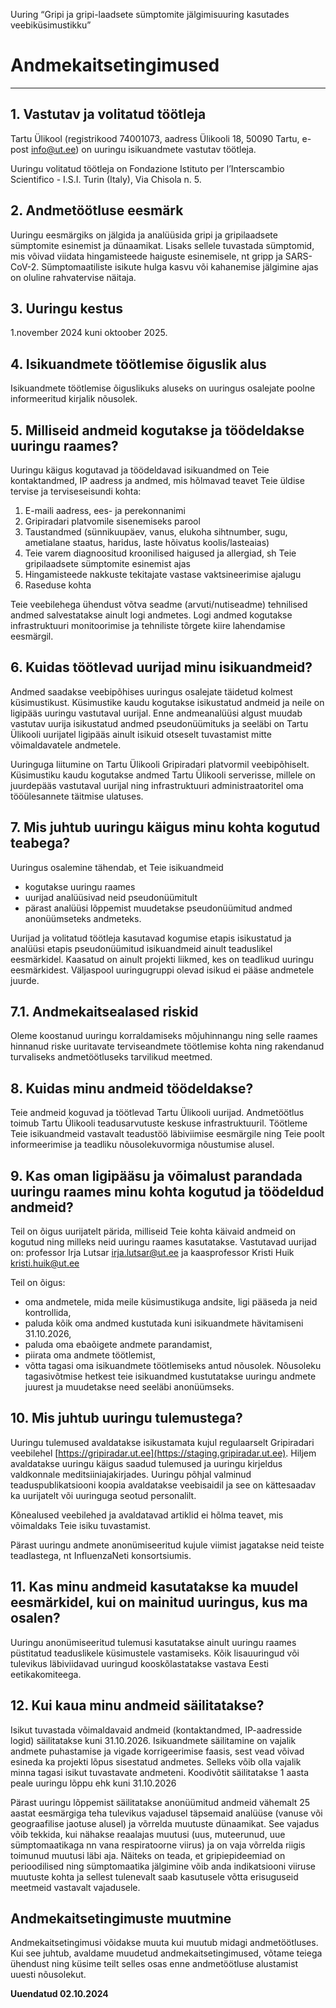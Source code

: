 Uuring “Gripi ja gripi-laadsete sümptomite jälgimisuuring kasutades veebiküsimustikku”

# Andmekaitsetingimused

---

## 1. Vastutav ja volitatud töötleja

Tartu Ülikool (registrikood 74001073, aadress Ülikooli 18, 50090 Tartu, e-post
info@ut.ee) on uuringu isikuandmete vastutav töötleja.

Uuringu volitatud töötleja on Fondazione Istituto per l’Interscambio Scientifico - I.S.I.
Turin (Italy), Via Chisola n. 5.

## 2. Andmetöötluse eesmärk

Uuringu eesmärgiks on jälgida ja analüüsida gripi ja gripilaadsete sümptomite esinemist ja
dünaamikat. Lisaks sellele tuvastada sümptomid, mis võivad viidata hingamisteede haiguste
esinemisele, nt gripp ja SARS-CoV-2. Sümptomaatiliste isikute hulga kasvu või kahanemise
jälgimine ajas on oluline rahvatervise näitaja.

## 3. Uuringu kestus 

1.november 2024 kuni oktoober 2025.

## 4. Isikuandmete töötlemise õiguslik alus

Isikuandmete töötlemise õiguslikuks aluseks on uuringus osalejate poolne informeeritud
kirjalik nõusolek.

## 5. Milliseid andmeid kogutakse ja töödeldakse uuringu raames?

Uuringu käigus kogutavad ja töödeldavad isikuandmed on Teie kontaktandmed, IP aadress ja
andmed, mis hõlmavad teavet Teie üldise tervise ja terviseseisundi kohta:

1. E-maili aadress, ees- ja perekonnanimi
2. Gripiradari platvomile sisenemiseks parool
3. Taustandmed (sünnikuupäev, vanus, elukoha sihtnumber, sugu, ametialane staatus,
haridus, laste hõivatus koolis/lasteaias)
4. Teie varem diagnoositud kroonilised haigused ja allergiad, sh Teie gripilaadsete
sümptomite esinemist ajas
5. Hingamisteede nakkuste tekitajate vastase vaktsineerimise ajalugu
6. Raseduse kohta

Teie veebilehega ühendust võtva seadme (arvuti/nutiseadme) tehnilised andmed salvestatakse
ainult logi andmetes. Logi andmed kogutakse infrastruktuuri monitoorimise ja tehniliste
tõrgete kiire lahendamise eesmärgil.

## 6. Kuidas töötlevad uurijad minu isikuandmeid?

Andmed saadakse veebipõhises uuringus osalejate täidetud kolmest küsimustikust.
Küsimustike kaudu kogutakse isikustatud andmeid ja neile on ligipääs uuringu vastutaval
uurijal. Enne andmeanalüüsi algust muudab vastutav uurija isikustatud andmed
pseudonüümituks ja seeläbi on Tartu Ülikooli uurijatel ligipääs ainult isikuid otseselt
tuvastamist mitte võimaldavatele andmetele.

Uuringuga liitumine on Tartu Ülikooli Gripiradari platvormil veebipõhiselt. Küsimustiku
kaudu kogutakse andmed Tartu Ülikooli serverisse, millele on juurdepääs vastutaval
uurijal ning infrastruktuuri administraatoritel oma tööülesannete täitmise ulatuses.

## 7. Mis juhtub uuringu käigus minu kohta kogutud teabega?

Uuringus osalemine tähendab, et Teie isikuandmeid

- kogutakse uuringu raames
- uurijad analüüsivad neid pseudonüümitult
- pärast analüüsi lõppemist muudetakse pseudonüümitud andmed anonüümseteks andmeteks.

Uurijad ja volitatud töötleja kasutavad kogumise etapis isikustatud ja analüüsi etapis
pseudonüümitud isikuandmeid ainult teaduslikel eesmärkidel.
Kaasatud on ainult projekti liikmed, kes on teadlikud uuringu eesmärkidest. Väljaspool
uuringugruppi olevad isikud ei pääse andmetele juurde.

## 7.1. Andmekaitsealased riskid

Oleme koostanud uuringu korraldamiseks mõjuhinnangu ning selle raames hinnanud riske
uuritavate terviseandmete töötlemise kohta ning rakendanud turvaliseks andmetöötluseks
tarvilikud meetmed.

## 8. Kuidas minu andmeid töödeldakse?

Teie andmeid koguvad ja töötlevad Tartu Ülikooli uurijad. Andmetöötlus toimub Tartu
Ülikooli teadusarvutuste keskuse infrastruktuuril. Töötleme Teie isikuandmeid vastavalt
teadustöö läbiviimise eesmärgile ning Teie poolt informeerimise ja teadliku
nõusolekuvormiga nõustumise alusel.

## 9. Kas oman ligipääsu ja võimalust parandada uuringu raames minu kohta kogutud ja töödeldud andmeid?

Teil on õigus uurijatelt pärida, milliseid Teie kohta käivaid andmeid on kogutud ning milleks
neid uuringu raames kasutatakse. Vastutavad uurijad on: professor Irja Lutsar
irja.lutsar@ut.ee ja kaasprofessor Kristi Huik kristi.huik@ut.ee

Teil on õigus:

- oma andmetele, mida meile küsimustikuga andsite, ligi pääseda ja neid kontrollida,
- paluda kõik oma andmed kustutada kuni isikuandmete hävitamiseni 31.10.2026,
- paluda oma ebaõigete andmete parandamist,
- piirata oma andmete töötlemist,
- võtta tagasi oma isikuandmete töötlemiseks antud nõusolek. Nõusoleku tagasivõtmise hetkest teie isikuandmed kustutatakse uuringu andmete juurest ja muudetakse need seeläbi anonüümseks.

## 10. Mis juhtub uuringu tulemustega?

Uuringu tulemused avaldatakse isikustamata kujul regulaarselt Gripiradari veebilehel
[https://gripiradar.ut.ee](https://staging.gripiradar.ut.ee). Hiljem avaldatakse uuringu käigus saadud tulemused ja
uuringu kirjeldus valdkonnale meditsiiniajakirjades. Uuringu põhjal valminud
teaduspublikatsiooni koopia avaldatakse veebisaidil ja see on kättesaadav ka uurijatelt või
uuringuga seotud personalilt.

Kõnealused veebilehed ja avaldatavad artiklid ei hõlma teavet, mis võimaldaks Teie isiku
tuvastamist.

Pärast uuringu andmete anonümiseeritud kujule viimist jagatakse neid teiste teadlastega, nt
InfluenzaNeti konsortsiumis.

## 11. Kas minu andmeid kasutatakse ka muudel eesmärkidel, kui on mainitud uuringus, kus ma osalen?

Uuringu anonümiseeritud tulemusi kasutatakse ainult uuringu raames püstitatud teaduslikele
küsimustele vastamiseks. Kõik lisauuringud või tulevikus läbiviidavad uuringud
kooskõlastatakse vastava Eesti eetikakomiteega.

## 12. Kui kaua minu andmeid säilitatakse?

Isikut tuvastada võimaldavaid andmeid (kontaktandmed, IP-aadresside logid) säilitatakse
kuni 31.10.2026. Isikuandmete säilitamine on vajalik andmete puhastamise ja vigade
korrigeerimise faasis, sest vead võivad esineda ka projekti lõpus sisestatud andmetes. Selleks
võib olla vajalik minna tagasi isikut tuvastavate andmeteni. Koodivõtit säilitatakse 1 aasta
peale uuringu lõppu ehk kuni 31.10.2026

Pärast uuringu lõppemist säilitatakse anonüümitud andmeid vähemalt 25 aastat eesmärgiga
teha tulevikus vajadusel täpsemaid analüüse (vanuse või geograafilise jaotuse alusel) ja
võrrelda muutuste dünaamikat. See vajadus võib tekkida, kui nähakse reaalajas muutusi (uus,
muteerunud, uue sümptomaatikaga nn vana respiratoorne viirus) ja on vaja võrrelda riigis
toimunud muutusi läbi aja. Näiteks on teada, et gripiepideemiad on perioodilised ning
sümptomaatika jälgimine võib anda indikatsiooni viiruse muutuste kohta ja sellest tulenevalt
saab kasutusele võtta erisuguseid meetmeid vastavalt vajadusele.

## Andmekaitsetingimuste muutmine
Andmekaitsetingimusi võidakse muuta kui muutub midagi andmetöötluses. Kui see juhtub,
avaldame muudetud andmekaitsetingimused, võtame teiega ühendust ning küsime teilt selles
osas enne andmetöötluse alustamist uuesti nõusolekut.

**Uuendatud 02.10.2024**





